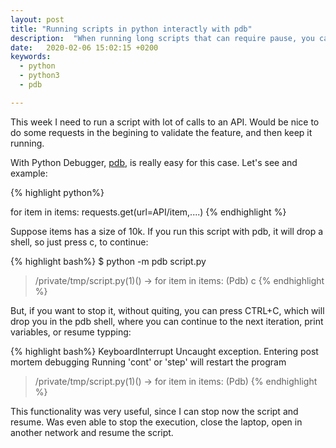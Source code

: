 ```yaml
---
layout: post
title: "Running scripts in python interactly with pdb"
description:  "When running long scripts that can require pause, you can use python debugger"
date:   2020-02-06 15:02:15 +0200
keywords:
  - python
  - python3
  - pdb

---
```

This week I need to run a script with lot of calls to an API. Would be nice to do some requests in the begining to validate the feature, and then keep it running.

With Python Debugger, [pdb][pdb], is really easy for this case. Let's see and example:

{% highlight python%}

for item in items:
    requests.get(url=API/item,....)
{% endhighlight %}

Suppose items has a size of 10k. If you run this script with pdb, it will drop a shell, so just press c, to continue:

{% highlight bash%}
$ python -m pdb script.py
> /private/tmp/script.py(1)<module>()
-> for item in items:
(Pdb) c
{% endhighlight %}

But, if you want to stop it, without quiting, you can press CTRL+C, which will drop you in the pdb shell, where you can continue to the next iteration, print variables, or resume typping:

{% highlight bash%}
KeyboardInterrupt
Uncaught exception. Entering post mortem debugging
Running 'cont' or 'step' will restart the program
> /private/tmp/script.py(1)<module>()
-> for item in items:
(Pdb)
{% endhighlight %}

This functionality was very useful, since I can stop now the script and resume. Was even able to stop the execution, close the laptop, open in another network and resume the script.

[pdb]: https://docs.python.org/3/library/pdb.html




